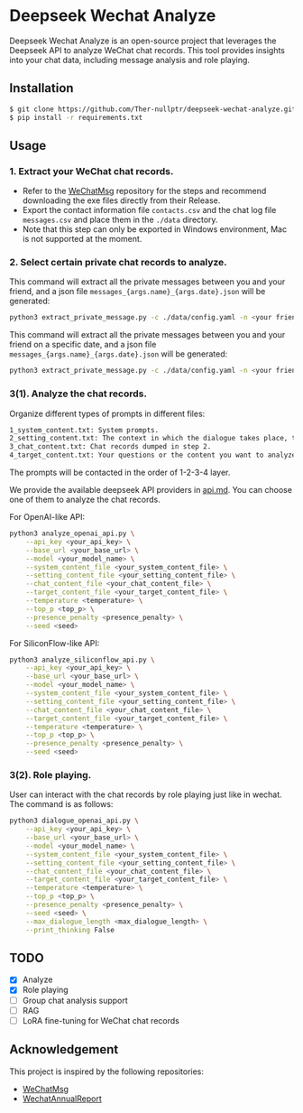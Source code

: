 # Deepseek Wechat Analyze

Deepseek Wechat Analyze is an open-source project that leverages the Deepseek API to analyze WeChat chat records. This tool provides insights into your chat data, including message analysis and role playing. 


## Installation

```bash
$ git clone https://github.com/Ther-nullptr/deepseek-wechat-analyze.git
$ pip install -r requirements.txt
```

## Usage

### 1. Extract your WeChat chat records.

* Refer to the [WeChatMsg](https://github.com/LC044/WeChatMsg) repository for the steps and recommend downloading the exe files directly from their Release.
* Export the contact information file `contacts.csv` and the chat log file `messages.csv` and place them in the `./data` directory.
* Note that this step can only be exported in Windows environment, Mac is not supported at the moment.

### 2. Select certain private chat records to analyze.

This command will extract all the private messages between you and your friend, and a json file `messages_{args.name}_{args.date}.json` will be generated:

```bash
python3 extract_private_message.py -c ./data/config.yaml -n <your friend's wechat name> 
```

This command will extract all the private messages between you and your friend on a specific date, and a json file `messages_{args.name}_{args.date}.json` will be generated:

```bash
python3 extract_private_message.py -c ./data/config.yaml -n <your friend's wechat name> -d <yyyy-mm-dd>
```

### 3(1). Analyze the chat records.

Organize different types of prompts in different files:

```txt
1_system_content.txt: System prompts.
2_setting_content.txt: The context in which the dialogue takes place, the personalities of the two parties to the dialogue, etc.
3_chat_content.txt: Chat records dumped in step 2.
4_target_content.txt: Your questions or the content you want to analyze.
```

The prompts will be contacted in the order of 1-2-3-4 layer.

We provide the available deepseek API providers in [api.md](./api.md). You can choose one of them to analyze the chat records.

For OpenAI-like API:

```bash
python3 analyze_openai_api.py \
    --api_key <your_api_key> \
    --base_url <your_base_url> \
    --model <your_model_name> \
    --system_content_file <your_system_content_file> \
    --setting_content_file <your_setting_content_file> \
    --chat_content_file <your_chat_content_file> \
    --target_content_file <your_target_content_file> \
    --temperature <temperature> \
    --top_p <top_p> \
    --presence_penalty <presence_penalty> \
    --seed <seed>
```

For SiliconFlow-like API:

```bash
python3 analyze_siliconflow_api.py \
    --api_key <your_api_key> \
    --base_url <your_base_url> \
    --model <your_model_name> \
    --system_content_file <your_system_content_file> \
    --setting_content_file <your_setting_content_file> \
    --chat_content_file <your_chat_content_file> \
    --target_content_file <your_target_content_file> \
    --temperature <temperature> \
    --top_p <top_p> \
    --presence_penalty <presence_penalty> \
    --seed <seed>
```

### 3(2). Role playing.

User can interact with the chat records by role playing just like in wechat. The command is as follows:

```bash
python3 dialogue_openai_api.py \
    --api_key <your_api_key> \
    --base_url <your_base_url> \
    --model <your_model_name> \
    --system_content_file <your_system_content_file> \
    --setting_content_file <your_setting_content_file> \
    --chat_content_file <your_chat_content_file> \
    --target_content_file <your_target_content_file> \
    --temperature <temperature> \
    --top_p <top_p> \
    --presence_penalty <presence_penalty> \
    --seed <seed> \
    --max_dialogue_length <max_dialogue_length> \
    --print_thinking False
```

## TODO

- [x] Analyze
- [x] Role playing
- [ ] Group chat analysis support
- [ ] RAG
- [ ] LoRA fine-tuning for WeChat chat records

## Acknowledgement

This project is inspired by the following repositories:

* [WeChatMsg](https://github.com/LC044/WeChatMsg)
* [WechatAnnualReport](https://github.com/chenyifanthu/WechatAnnualReport)